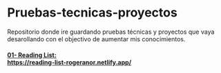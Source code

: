 # Pruebas-tecnicas-proyectos
Repositorio donde ire guardando pruebas técnicas  y proyectos que vaya desarollando con el objectivo de aumentar mis conocimientos.

#### [01- Reading List:](https://github.com/rogeranyor/Pruebas-tecnicas-proyectos/tree/main/01-reading-list) <br>https://reading-list-rogeranor.netlify.app/


